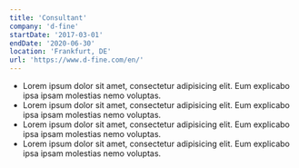 ```yaml
---
title: 'Consultant'
company: 'd-fine'
startDate: '2017-03-01'
endDate: '2020-06-30'
location: 'Frankfurt, DE'
url: 'https://www.d-fine.com/en/'
---
```


- Lorem ipsum dolor sit amet, consectetur adipisicing elit. Eum explicabo ipsa ipsam molestias nemo voluptas.
- Lorem ipsum dolor sit amet, consectetur adipisicing elit. Eum explicabo ipsa ipsam molestias nemo voluptas.
- Lorem ipsum dolor sit amet, consectetur adipisicing elit. Eum explicabo ipsa ipsam molestias nemo voluptas.
- Lorem ipsum dolor sit amet, consectetur adipisicing elit. Eum explicabo ipsa ipsam molestias nemo voluptas.

